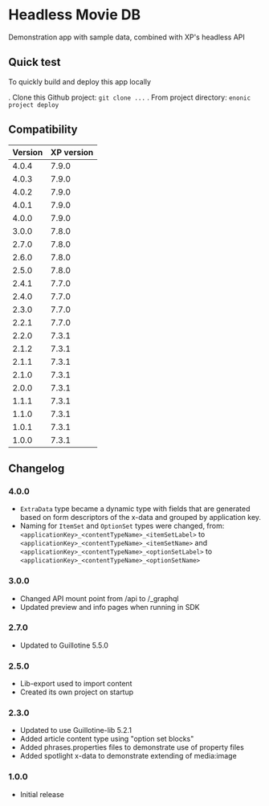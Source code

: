 # Headless Movie DB

Demonstration app with sample data, combined with XP's headless API

## Quick test

To quickly build and deploy this app locally

. Clone this Github project: `git clone ...`
. From project directory: `enonic project deploy`

## Compatibility

| Version | XP version |
|---------| ---------- |
| 4.0.4   | 7.9.0 |
| 4.0.3   | 7.9.0 |
| 4.0.2   | 7.9.0 |
| 4.0.1   | 7.9.0 |
| 4.0.0   | 7.9.0 |
| 3.0.0   | 7.8.0 |
| 2.7.0   | 7.8.0 |
| 2.6.0   | 7.8.0 |
| 2.5.0   | 7.8.0 |
| 2.4.1   | 7.7.0 |
| 2.4.0   | 7.7.0 |
| 2.3.0   | 7.7.0 |
| 2.2.1   | 7.7.0 |
| 2.2.0   | 7.3.1 |
| 2.1.2   | 7.3.1 |
| 2.1.1   | 7.3.1 |
| 2.1.0   | 7.3.1 |
| 2.0.0   | 7.3.1 |
| 1.1.1	  | 7.3.1 |
| 1.1.0	  | 7.3.1 |
| 1.0.1	  | 7.3.1 |
| 1.0.0	  | 7.3.1 |

## Changelog

### 4.0.0

* `ExtraData` type became a dynamic type with fields that are generated based on form descriptors of the x-data and grouped by application key.
* Naming for `ItemSet` and `OptionSet` types were changed, from:
  `<applicationKey>_<contentTypeName>_<itemSetLabel>` to `<applicationKey>_<contentTypeName>_<itemSetName>`
   and
  `<applicationKey>_<contentTypeName>_<optionSetLabel>` to `<applicationKey>_<contentTypeName>_<optionSetName>`

### 3.0.0

* Changed API mount point from /api to /_graphql
* Updated preview and info pages when running in SDK

### 2.7.0

* Updated to Guillotine 5.5.0

### 2.5.0

* Lib-export used to import content
* Created its own project on startup

### 2.3.0

* Updated to use Guillotine-lib 5.2.1
* Added article content type using "option set blocks"
* Added phrases.properties files to demonstrate use of property files
* Added spotlight x-data to demonstrate extending of media:image

### 1.0.0

* Initial release


